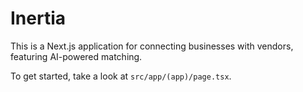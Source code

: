 # Inertia

This is a Next.js application for connecting businesses with vendors, featuring AI-powered matching.

To get started, take a look at `src/app/(app)/page.tsx`.
